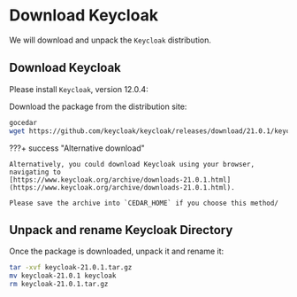 # Download Keycloak

We will download and unpack the `Keycloak` distribution.

## Download Keycloak

Please install `Keycloak`, version 12.0.4:

Download the package from the distribution site:

```sh
gocedar
wget https://github.com/keycloak/keycloak/releases/download/21.0.1/keycloak-21.0.1.tar.gz
```

???+ success "Alternative download"

    Alternatively, you could download Keycloak using your browser, navigating to
    [https://www.keycloak.org/archive/downloads-21.0.1.html](https://www.keycloak.org/archive/downloads-21.0.1.html).
    
    Please save the archive into `CEDAR_HOME` if you choose this method/

## Unpack and rename Keycloak Directory

Once the package is downloaded, unpack it and rename it:

```sh
tar -xvf keycloak-21.0.1.tar.gz
mv keycloak-21.0.1 keycloak
rm keycloak-21.0.1.tar.gz
```
